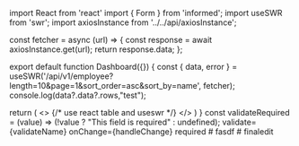 import React from 'react'
import { Form } from 'informed';
import useSWR from 'swr';
import axiosInstance from '../../api/axiosInstance';

const fetcher = async (url) => {
  const response = await axiosInstance.get(url);
  return response.data;
};

export default function Dashboard({}) {
  const { data, error } = useSWR('/api/v1/employee?length=10&page=1&sort_order=asc&sort_by=name', fetcher);
  console.log(data?.data?.rows,"test");
  
  return (
    <>
    {/* use react table and useswr */}
    </>
  )
}
  const validateRequired = (value) => (!value ? "This field is required" : undefined);
 validate={validateName}
            onChange={handleChange}
            required
#   f a s d f  
 # finaledit
